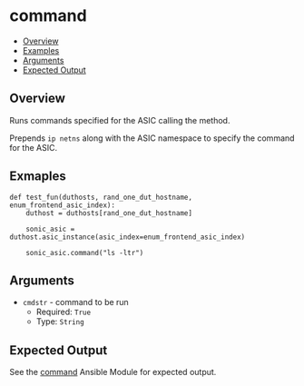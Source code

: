 # command

- [Overview](#overview)
- [Examples](#examples)
- [Arguments](#arguments)
- [Expected Output](#expected-output)

## Overview
Runs commands specified for the ASIC calling the method.

Prepends `ip netns` along with the ASIC namespace to specify the command for the ASIC.

## Exmaples
```
def test_fun(duthosts, rand_one_dut_hostname, enum_frontend_asic_index):
    duthost = duthosts[rand_one_dut_hostname]

    sonic_asic = duthost.asic_instance(asic_index=enum_frontend_asic_index)

    sonic_asic.command("ls -ltr")
```

## Arguments
- `cmdstr` - command to be run
    - Required: `True`
    - Type: `String`

## Expected Output
See the [command](../ansible_methods/command.md#expected-output) Ansible Module for expected output.
